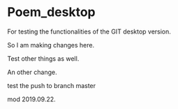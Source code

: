 # Poem_desktop
For testing the functionalities of the GIT desktop version.

So I am making changes here.

Test other things as well.

An other change. 

test the push to branch master

mod 2019.09.22.
